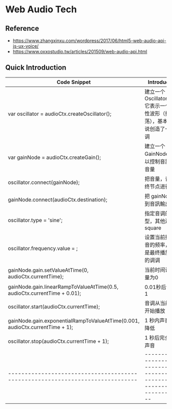# Web Audio Tech

## Reference
- https://www.zhangxinxu.com/wordpress/2017/06/html5-web-audio-api-js-ux-voice/
- https://www.oxxostudio.tw/articles/201509/web-audio-api.html

## Quick Introduction
| Code Snippet                                                                 | Introduction                                                                  |
|------------------------------------------------------------------------------|-------------------------------------------------------------------------------|
| var oscillator = audioCtx.createOscillator();                                | 建立一个OscillatorNode, 它表示一个周期性波形（振荡），基本上来说创造了一个音调      |
| var gainNode = audioCtx.createGain();                                        | 建立一个GainNode,它可以控制音訊的总音量                                          |
| oscillator.connect(gainNode);                                                | 把音量，音调和终节点进行关联                                                     |
| gainNode.connect(audioCtx.destination);                                      | 把 gainNode 連到音訊輸出设备                                                    |
| oscillator.type = 'sine';                                                    | 指定音调的类型，其他还有square|triangle|sawtooth                                 |
| oscillator.frequency.value = ;                                               | 设置当前播放声音的频率，也就是最终播放声音的调调                                   |
| gainNode.gain.setValueAtTime(0, audioCtx.currentTime);                       | 当前时间设置音量为0                                                             |
| gainNode.gain.linearRampToValueAtTime(0.5, audioCtx.currentTime + 0.01);     | 0.01秒后音量为1                                                                |
| oscillator.start(audioCtx.currentTime);                                      | 音调从当前时间开始播放                                                          |
| gainNode.gain.exponentialRampToValueAtTime(0.001, audioCtx.currentTime + 1); | 1 秒内声音慢慢降低                                                             |
| oscillator.stop(audioCtx.currentTime + 1);                                   | 1 秒后完全停止声音                                                              |
|------------------------------------------------------------------------------|-------------------------------------------------------------------------------|
